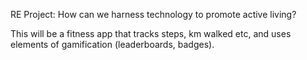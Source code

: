 RE Project:
How can we harness technology to promote active living?





This will be a fitness app that tracks steps, km walked etc, and uses elements of gamification (leaderboards, badges).
